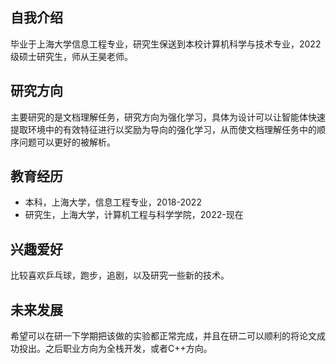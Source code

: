 ## 自我介绍
毕业于上海大学信息工程专业，研究生保送到本校计算机科学与技术专业，2022级硕士研究生，师从王昊老师。

##  研究方向
主要研究的是文档理解任务，研究方向为强化学习，具体为设计可以让智能体快速提取环境中的有效特征进行以奖励为导向的强化学习，从而使文档理解任务中的顺序问题可以更好的被解析。

 
## 教育经历
- 本科，上海大学，信息工程专业，2018-2022
- 研究生，上海大学，计算机工程与科学学院，2022-现在


##  兴趣爱好
比较喜欢乒乓球，跑步，追剧，以及研究一些新的技术。

##  未来发展
希望可以在研一下学期把该做的实验都正常完成，并且在研二可以顺利的将论文成功投出。之后职业方向为全栈开发，或者C++方向。
